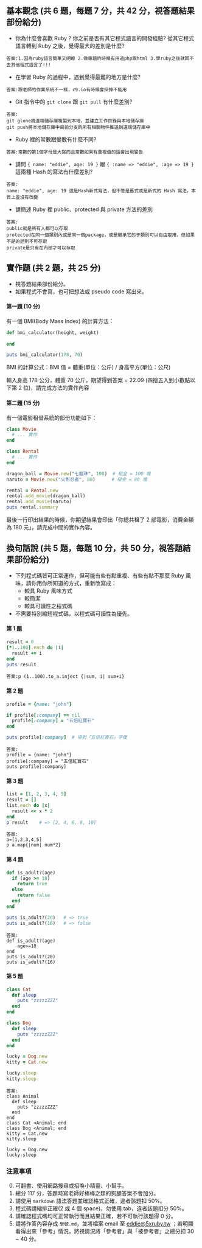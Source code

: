 ## 基本觀念 (共 6 題，每題 7 分，共 42 分，視答題結果部份給分)

* 你為什麼會喜歡 Ruby ? 你之前是否有其它程式語言的開發經驗? 從其它程式語言轉到 Ruby 之後，覺得最大的差別是什麼?
```
答案:1.因為ruby語言簡單又明瞭 2.做專題的時候有用過php跟html 3.學ruby之後就回不去其他程式語言了!!!
```
* 在學習 Ruby 的過程中，遇到覺得最難的地方是什麼?
```
答案:跟老師的作業系統不一樣，c9.io有時候會掛掉不能用
```
* Git 指令中的 `git clone` 跟 `git pull` 有什麼差別?
```
答案:
git glone將遠端儲存庫複製到本地，並建立工作目錄與本地儲存庫
git push將本地儲存庫中目前分支的所有相關物件推送到遠端儲存庫中
```
* Ruby 裡的常數跟變數有什麼不同?
```
答案:常數的第1個字母是大寫而且常數如果有重複值的話會出現警告
```
* 請問 `{ name: "eddie", age: 19 }` 跟 `{ :name => "eddie", :age => 19 }` 這兩種 Hash 的寫法有什麼差別?
```
答案:
name: "eddie", age: 19 這是Hash新式寫法，但不管是舊式或是新式的 Hash 寫法，本質上並沒有改變
```
* 請簡述 Ruby 裡 public、protected 與 private 方法的差別
```
答案:
public就是所有人都可以存取
protected在同一個類別內或是同一個package，或是繼承它的子類別可以自由取用，但如果不是的話則不可存取
private是只有在內部才可以存取
```
## 實作題 (共 2 題，共 25 分)

* 視答題結果部份給分。
* 如果程式不會寫，也可把想法或 pseudo code 寫出來。

#### 第一題 (10 分)

有一個 BMI(Body Mass Index) 的計算方法：

```ruby
def bmi_calculator(height, weight)
  
end

puts bmi_calculator(178, 70)
```

BMI 的計算公式：BMI 值 = 體重(單位：公斤) / 身高平方(單位：公尺)

輸入身高 178 公分，體重 70 公斤，期望得到答案 = 22.09 (四捨五入到小數點以下第 2 位)，請完成方法的實作內容

#### 第二題 (15 分)

有一個電影租借系統的部份功能如下：

```ruby
class Movie
  # ... 實作
end

class Rental
  # ... 實作
end

dragon_ball = Movie.new("七龍珠", 100)  # 租金 = 100 塊
naruto = Movie.new("火影忍者", 80)      # 租金 = 80 塊

rental = Rental.new
rental.add_movie(dragon_ball)
rental.add_movie(naruto)
puts rental.summary
```

最後一行印出結果的時候，你期望結果會印出「你總共租了 2 部電影，消費金額為 180 元」，請完成中間的實作內容。

## 換句話說 (共 5 題，每題 10 分，共 50 分，視答題結果部份給分)

* 下列程式碼皆可正常運作，但可能有些有點重複、有些有點不那麼 Ruby 風味，請你用你所知道的方式，重新改寫成：
  * 較具 Ruby 風味方式
  * 較簡潔
  * 較具可讀性之程式碼
* 不需要特別縮短程式碼，以程式碼可讀性為優先。

#### 第 1 題

```ruby
result = 0
[*1..100].each do |i|
  result += i
end
puts result
```
```
答案:p (1..100).to_a.inject {|sum, i| sum+i}
```
#### 第 2 題

```ruby
profile = {name: "john"}

if profile[:company] == nil
  profile[:company] = "五倍紅寶石"
end

puts profile[:company]  # 得到「五倍紅寶石」字樣
```
```
答案:
profile = {name: "john"}
profile[:company] = "五倍紅寶石"
puts profile[:company]
```
#### 第 3 題

```ruby
list = [1, 2, 3, 4, 5]
result = []
list.each do |x|
  result << x * 2
end
p result    # => [2, 4, 6, 8, 10]
```
```
答案:
a=[1,2,3,4,5]
p a.map{|num| num*2}
```
#### 第 4 題

```ruby
def is_adult?(age)
  if (age >= 18)
    return true
  else
    return false
  end
end

puts is_adult?(20)   # => true
puts is_adult?(16)   # => false
```
```
答案:
def is_adult?(age)
	age>=18
end
puts is_adult?(20)
puts is_adult?(16)
```
#### 第 5 題

```ruby
class Cat
  def sleep
    puts "zzzzzZZZ"
  end
end

class Dog
  def sleep
    puts "zzzzzZZZ"
  end
end

lucky = Dog.new
kitty = Cat.new

lucky.sleep
kitty.sleep
```
```
答案:
class Animal
  def sleep
    puts "zzzzzZZZ"
  end
end
class Cat <Animal; end
class Dog <Animal; end
kitty = Cat.new
kitty.sleep

lucky = Dog.new
lucky.sleep
```
### 注意事項

0. 可翻書、使用網路搜尋或招喚小精靈、小幫手。
1. 總分 117 分，答題時寫老師好棒棒之類的狗腿答案不會加分。
2. 請使用 `markdown` 語法答題並確認格式正確，違者該題扣 50%。
3. 程式碼請縮排正確(2 或 4 個 space)，勿使用 tab，違者該題扣分 50%。
4. 請確認程式碼均可正常執行而且結果正確，若不可執行該題得 0 分。
5. 請將作答內容存成 `學號.md`，並將檔案 email 至 eddie@5xruby.tw ；若明顯看得出來「參考」情況，將視情況將「參考者」與「被參考者」之總分扣 30 ~ 40 分。
